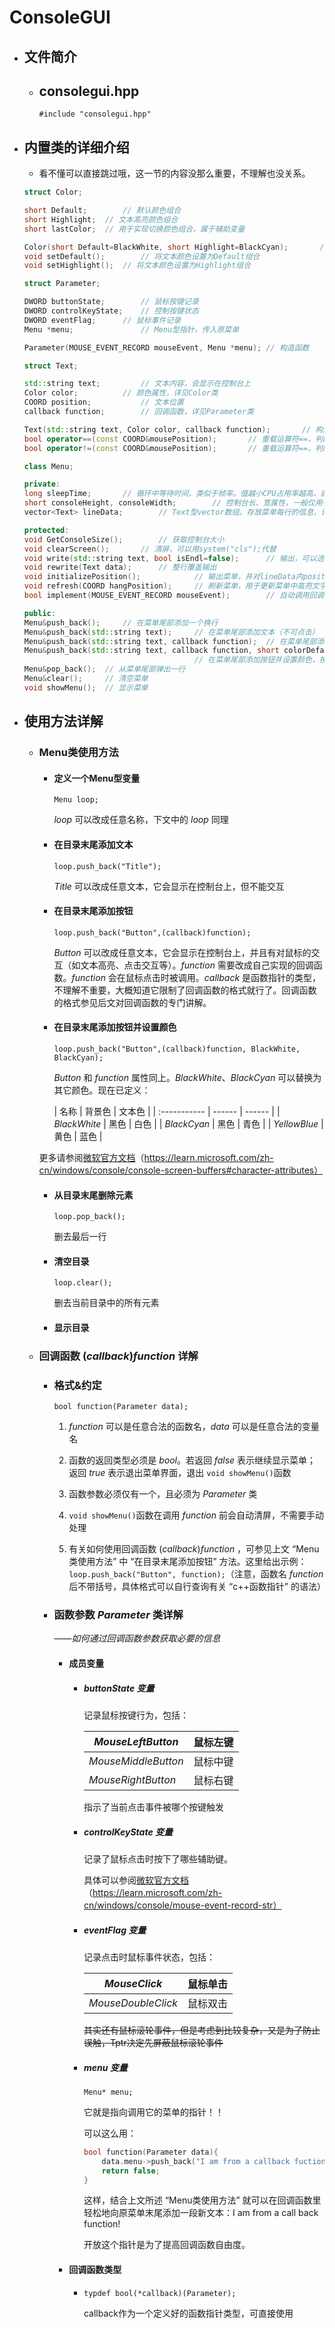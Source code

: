 # ConsoleGUI

- ## 文件简介

  - ## consolegui.hpp

    `#include "consolegui.hpp"`

- ## 内置类的详细介绍

  - 看不懂可以直接跳过哦，这一节的内容没那么重要，不理解也没关系。

  ```c++
  struct Color;
  
  short Default;		// 默认颜色组合
  short Highlight;	// 文本高亮颜色组合
  short lastColor;	// 用于实现切换颜色组合，属于辅助变量
  
  Color(short Default=BlackWhite, short Highlight=BlackCyan);		// 构造函数
  void setDefault();		// 将文本颜色设置为Default组合
  void setHighlight();	// 将文本颜色设置为Highlight组合
  ```

  ```c++
  struct Parameter;
  
  DWORD buttonState;		// 鼠标按键记录
  DWORD controlKeyState;	// 控制按键状态
  DWORD eventFlag;		// 鼠标事件记录
  Menu *menu;				// Menu型指针，传入原菜单
  
  Parameter(MOUSE_EVENT_RECORD mouseEvent, Menu *menu);	// 构造函数
  ```

  ```c++
  struct Text;
  
  std::string text;			// 文本内容，会显示在控制台上
  Color color;			// 颜色属性，详见Color类
  COORD position;			// 文本位置
  callback function;		// 回调函数，详见Parameter类
  
  Text(std::string text, Color color, callback function);		// 构造函数
  bool operator==(const COORD&mousePosition);		// 重载运算符==，判断鼠标坐标是否与文本位置重合
  bool operator!=(const COORD&mousePosition);		// 重载运算符==，判断鼠标坐标是否不与文本位置重合
  ```

  ```c++
  class Menu;
  
  private:
  long sleepTime;		// 循环中等待时间，类似于帧率。值越小CPU占用率越高、画面越流畅。一般为50
  short consoleHeight, consoleWidth;		// 控制台长、宽属性，一般仅用于clearScreen函数
  vector<Text> lineData;		// Text型vector数组。存放菜单每行的信息，详见Text类
  
  protected:
  void GetConsoleSize();		// 获取控制台大小
  void clearScreen();		// 清屏，可以用system("cls");代替
  void write(std::string text, bool isEndl=false);		// 输出，可以选择传入第二个参数表示是否要换行
  void rewrite(Text data);		// 整行覆盖输出
  void initializePosition();			// 输出菜单，并对lineData内position成员变量初始化
  void refresh(COORD hangPosition);		// 刷新菜单，用于更新菜单中高亮文字
  bool implement(MOUSE_EVENT_RECORD mouseEvent);		// 自动调用回调函数
  
  public:
  Menu&push_back();		// 在菜单尾部添加一个换行
  Menu&push_back(std::string text);		// 在菜单尾部添加文本（不可点击）
  Menu&push_back(std::string text, callback function);	// 在菜单尾部添加按钮，按下时执行function();
  Menu&push_back(std::string text, callback function, short colorDefault, short colorHighlight);
  										// 在菜单尾部添加按钮并设置颜色，按下时执行function();
  Menu&pop_back();	// 从菜单尾部弹出一行
  Menu&clear();		// 清空菜单
  void showMenu();	// 显示菜单
  ```

- ## 使用方法详解

  - ### Menu类使用方法

    - #### 定义一个Menu型变量

      `Menu loop;`

      $loop$ 可以改成任意名称，下文中的 $loop$ 同理

      

    - #### 在目录末尾添加文本

      `loop.push_back("Title");`

      $Title$ 可以改成任意文本，它会显示在控制台上，但不能交互

      

    - #### 在目录末尾添加按钮

      `loop.push_back("Button",(callback)function);`

      $Button$ 可以改成任意文本，它会显示在控制台上，并且有对鼠标的交互（如文本高亮、点击交互等）。$function$ 需要改成自己实现的回调函数。$function$ 会在鼠标点击时被调用。$callback$ 是函数指针的类型，不理解不重要，大概知道它限制了回调函数的格式就行了。回调函数的格式参见后文对回调函数的专门讲解。

      

    - #### 在目录末尾添加按钮并设置颜色

      `loop.push_back("Button",(callback)function, BlackWhite, BlackCyan);`

      $Button$ 和 $function$ 属性同上。$BlackWhite$、$BlackCyan$ 可以替换为其它颜色。现在已定义：

      | 名称         | 背景色 | 文本色 |
  | :----------- | ------ | ------ |
      | $BlackWhite$ | 黑色   | 白色   |
      | $BlackCyan$  | 黑色   | 青色   |
    | $YellowBlue$ | 黄色   | 蓝色   |
    
    更多请参阅[微软官方文档](https://learn.microsoft.com/zh-cn/windows/console/console-screen-buffers#character-attributes)（https://learn.microsoft.com/zh-cn/windows/console/console-screen-buffers#character-attributes）

    
    
    - #### 从目录末尾删除元素
    
      `loop.pop_back();`
    
      删去最后一行
    
      
    
    - #### 清空目录
    
      `loop.clear();`
    
      删去当前目录中的所有元素
    
      
    
    - #### 显示目录
    
  - ### 回调函数  $(callback)function$ 详解

    - ### 格式&约定

      `bool function(Parameter data);`

      1. $function$ 可以是任意合法的函数名，$data$ 可以是任意合法的变量名

      2. 函数的返回类型必须是 $bool$。若返回 $false$ 表示继续显示菜单；返回 $true$ 表示退出菜单界面，退出 `void showMenu()`函数

      3. 函数参数必须仅有一个，且必须为 $Parameter$ 类

      4. `void showMenu()`函数在调用 $function$ 前会自动清屏，不需要手动处理

      5. 有关如何使用回调函数 $(callback)function$ ，可参见上文  “Menu类使用方法”  中  “在目录末尾添加按钮”  方法。这里给出示例：`loop.push_back("Button", function);`（注意，函数名 $function$ 后不带括号，具体格式可以自行查询有关  “c++函数指针”  的语法）

         

    - ### 函数参数 $Parameter$ 类详解

      ——*如何通过回调函数参数获取必要的信息*

      - #### 成员变量

        - ##### $buttonState$ 变量

          记录鼠标按键行为，包括：

          | $MouseLeftButton$   | 鼠标左键 |
          | ------------------- | -------- |
          | $MouseMiddleButton$ | 鼠标中键 |
          | $MouseRightButton$  | 鼠标右键 |

          指示了当前点击事件被哪个按键触发

          

        - ##### $controlKeyState$ 变量

          记录了鼠标点击时按下了哪些辅助键。

          具体可以参阅[微软官方文档](https://learn.microsoft.com/zh-cn/windows/console/mouse-event-record-str)（https://learn.microsoft.com/zh-cn/windows/console/mouse-event-record-str）

          

        - ##### $eventFlag$ 变量

          记录点击时鼠标事件状态，包括：

          | $MouseClick$       | 鼠标单击 |
          | ------------------ | -------- |
          | $MouseDoubleClick$ | 鼠标双击 |

          ~~其实还有鼠标滚轮事件，但是考虑到比较复杂，又是为了防止误触，Tptr决定先屏蔽鼠标滚轮事件~~

          

        - ##### $menu$ 变量

          `Menu* menu;`

          它就是指向调用它的菜单的指针！！

          可以这么用：

          ```c++
          bool function(Parameter data){
              data.menu->push_back("I am from a callback fuction!");
              return false;
          }
          ```

          这样，结合上文所述  “Menu类使用方法”  就可以在回调函数里轻松地向原菜单末尾添加一段新文本：I am from a call back function!

          开放这个指针是为了提高回调函数自由度。

          

      - #### 回调函数类型

        - `typdef bool(*callback)(Parameter);`

          callback作为一个定义好的函数指针类型，可直接使用

